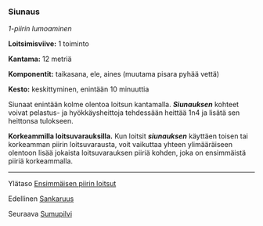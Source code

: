 ### Siunaus

*1-piirin lumoaminen*

**Loitsimisviive:** 1 toiminto

**Kantama:** 12 metriä

**Komponentit:** taikasana, ele, aines (muutama pisara pyhää
vettä)

**Kesto:** keskittyminen, enintään 10 minuuttia

Siunaat enintään kolme olentoa loitsun kantamalla. ***Siunauksen***
kohteet voivat pelastus- ja hyökkäysheittoja tehdessään
heittää 1n4 ja lisätä sen heittonsa tulokseen.

**Korkeammilla loitsuvarauksilla.** Kun loitsit ***siunauksen***
käyttäen toisen tai korkeamman piirin loitsuvarausta,
voit vaikuttaa yhteen ylimääräiseen olentoon lisää jokaista
loitsuvarauksen piiriä kohden, joka on ensimmäistä piiriä
korkeammalla.

----

Ylätaso [Ensimmäisen piirin loitsut](1_piirin_loitsut)

Edellinen [Sankaruus](Sankaruus)

Seuraava [Sumupilvi](Sumupilvi)